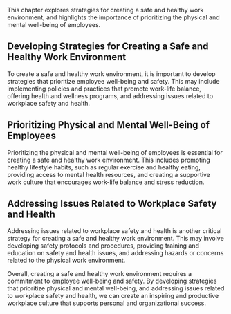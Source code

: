 
This chapter explores strategies for creating a safe and healthy work environment, and highlights the importance of prioritizing the physical and mental well-being of employees.

Developing Strategies for Creating a Safe and Healthy Work Environment
----------------------------------------------------------------------

To create a safe and healthy work environment, it is important to develop strategies that prioritize employee well-being and safety. This may include implementing policies and practices that promote work-life balance, offering health and wellness programs, and addressing issues related to workplace safety and health.

Prioritizing Physical and Mental Well-Being of Employees
--------------------------------------------------------

Prioritizing the physical and mental well-being of employees is essential for creating a safe and healthy work environment. This includes promoting healthy lifestyle habits, such as regular exercise and healthy eating, providing access to mental health resources, and creating a supportive work culture that encourages work-life balance and stress reduction.

Addressing Issues Related to Workplace Safety and Health
--------------------------------------------------------

Addressing issues related to workplace safety and health is another critical strategy for creating a safe and healthy work environment. This may involve developing safety protocols and procedures, providing training and education on safety and health issues, and addressing hazards or concerns related to the physical work environment.

Overall, creating a safe and healthy work environment requires a commitment to employee well-being and safety. By developing strategies that prioritize physical and mental well-being, and addressing issues related to workplace safety and health, we can create an inspiring and productive workplace culture that supports personal and organizational success.
